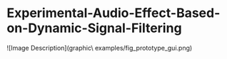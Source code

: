 # Experimental-Audio-Effect-Based-on-Dynamic-Signal-Filtering

![Image Description](graphic\ examples/fig_prototype_gui.png)
